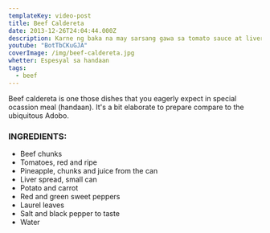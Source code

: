 ```yaml
---
templateKey: video-post
title: Beef Caldereta
date: 2013-12-26T24:04:44.000Z
description: Karne ng baka na may sarsang gawa sa tomato sauce at liver spread
youtube: "BotTbCKuGJA"
coverImage: /img/beef-caldereta.jpg
whetter: Espesyal sa handaan
tags:
  - beef
---
```


Beef caldereta is one those dishes that you eagerly expect in special ocassion meal (handaan). It's a bit elaborate to prepare compare to the ubiquitous Adobo.

### INGREDIENTS:
* Beef chunks
* Tomatoes, red and ripe
* Pineapple, chunks and juice from the can
* Liver spread, small can
* Potato and carrot
* Red and green sweet peppers
* Laurel leaves
* Salt and black pepper to taste
* Water


